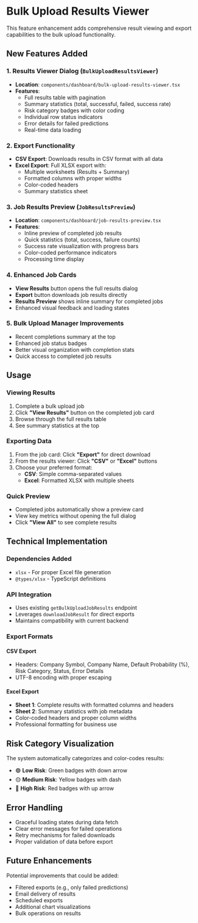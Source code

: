 # Bulk Upload Results Viewer

This feature enhancement adds comprehensive result viewing and export capabilities to the bulk upload functionality.

## New Features Added

### 1. **Results Viewer Dialog** (`BulkUploadResultsViewer`)
- **Location**: `components/dashboard/bulk-upload-results-viewer.tsx`
- **Features**:
  - Full results table with pagination
  - Summary statistics (total, successful, failed, success rate)
  - Risk category badges with color coding
  - Individual row status indicators
  - Error details for failed predictions
  - Real-time data loading

### 2. **Export Functionality** 
- **CSV Export**: Downloads results in CSV format with all data
- **Excel Export**: Full XLSX export with:
  - Multiple worksheets (Results + Summary)
  - Formatted columns with proper widths
  - Color-coded headers
  - Summary statistics sheet

### 3. **Job Results Preview** (`JobResultsPreview`)
- **Location**: `components/dashboard/job-results-preview.tsx`
- **Features**:
  - Inline preview of completed job results
  - Quick statistics (total, success, failure counts)
  - Success rate visualization with progress bars
  - Color-coded performance indicators
  - Processing time display

### 4. **Enhanced Job Cards**
- **View Results** button opens the full results dialog
- **Export** button downloads job results directly
- **Results Preview** shows inline summary for completed jobs
- Enhanced visual feedback and loading states

### 5. **Bulk Upload Manager Improvements**
- Recent completions summary at the top
- Enhanced job status badges
- Better visual organization with completion stats
- Quick access to completed job results

## Usage

### Viewing Results
1. Complete a bulk upload job
2. Click **"View Results"** button on the completed job card
3. Browse through the full results table
4. See summary statistics at the top

### Exporting Data
1. From the job card: Click **"Export"** for direct download
2. From the results viewer: Click **"CSV"** or **"Excel"** buttons
3. Choose your preferred format:
   - **CSV**: Simple comma-separated values
   - **Excel**: Formatted XLSX with multiple sheets

### Quick Preview
- Completed jobs automatically show a preview card
- View key metrics without opening the full dialog
- Click **"View All"** to see complete results

## Technical Implementation

### Dependencies Added
- `xlsx` - For proper Excel file generation
- `@types/xlsx` - TypeScript definitions

### API Integration
- Uses existing `getBulkUploadJobResults` endpoint
- Leverages `downloadJobResult` for direct exports
- Maintains compatibility with current backend

### Export Formats

#### CSV Export
- Headers: Company Symbol, Company Name, Default Probability (%), Risk Category, Status, Error Details
- UTF-8 encoding with proper escaping

#### Excel Export
- **Sheet 1**: Complete results with formatted columns and headers
- **Sheet 2**: Summary statistics with job metadata
- Color-coded headers and proper column widths
- Professional formatting for business use

## Risk Category Visualization

The system automatically categorizes and color-codes results:

- 🟢 **Low Risk**: Green badges with down arrow
- 🟡 **Medium Risk**: Yellow badges with dash
- 🔴 **High Risk**: Red badges with up arrow

## Error Handling

- Graceful loading states during data fetch
- Clear error messages for failed operations
- Retry mechanisms for failed downloads
- Proper validation of data before export

## Future Enhancements

Potential improvements that could be added:
- Filtered exports (e.g., only failed predictions)
- Email delivery of results
- Scheduled exports
- Additional chart visualizations
- Bulk operations on results
